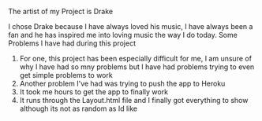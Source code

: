 The artist of my Project is Drake

I chose Drake because I have always loved his music, I have always been a fan and he has inspired me into loving music the way I do today.
Some Problems I have had during this project
1. For one, this project has been especially difficult for me, I am unsure of why I have had so mny problems but I have had problems trying to even get simple problems to work
2. Another problem I've had was trying to push the app to Heroku
3. It took me hours to get the app to finally work
4. It runs through the Layout.html file and I finally got everything to show although its not as random as Id like
